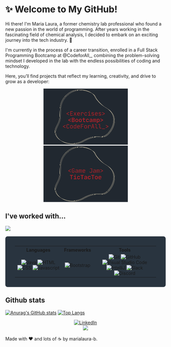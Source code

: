 # ✨ Welcome to My GitHub! 

Hi there! I'm Maria Laura, a former chemistry lab professional who found a new passion in the world of programming. After years working in the fascinating field of chemical analysis, I decided to embark on an exciting journey into the tech industry. 🚀

I'm currently in the process of a career transition, enrolled in a Full Stack Programming Bootcamp at @CodeforAll_, combining the problem-solving mindset I developed in the lab with the endless possibilities of coding and technology. 

Here, you’ll find projects that reflect my learning, creativity, and drive to grow as a developer:

<p float="left" align="center">
  <a href="https://github.com/marialaura-b/my-exercises1">
    <img src="https://github.com/marialaura-b/marialaura-b/blob/main/resources/image3.png" width="265"/>
  </a>
  <a href="https://github.com/marialaura-b/TicTacToe">
    <img src="https://github.com/marialaura-b/marialaura-b/blob/main/resources/game1.png" width="265"/>
  </a>
</p>


## **I've worked with...**

<img src="rainbow_strip.png">

<table style="background-color:#29343F;padding:30px;border-radius:7px;">
	<tr>
		<th> Languages </th>
		<th> Frameworks </th>
		<th> Tools </th>
	</tr>
	<tr>
		<td align=center>
			<img src="https://img.shields.io/badge/-Java-DD7700?style=for-the-badge" alt="Java">
			<img src="https://img.shields.io/badge/HTML-FF751B?style=for-the-badge&logo=HTML5&logoColor=FFFFFF" alt="HTML">
			<img src="https://img.shields.io/badge/CSS-00DDFF?style=for-the-badge&logo=CSS3&logoColor=FFFFFF" alt="CSS">
			<img src="https://img.shields.io/badge/Javascript-FFAB00?style=for-the-badge&logo=Javascript&logoColor=FFFFFF" alt="Javascript">
		</td>
		<td align=center>
			<img src="https://img.shields.io/badge/Bootstrap-C635F8?style=for-the-badge&logo=Bootstrap&logoColor=FFFFFF" alt="Bootstrap">
		</td>
		<td align=center>
			<img src="https://img.shields.io/badge/Git-FF5500?style=for-the-badge&logo=Git&logoColor=FFFFFF" alt="Git">
			<img src="https://img.shields.io/badge/GitHub-000000?style=for-the-badge&logo=GitHub&logoColor=FFFFFF" alt="GitHub">
			<img src="https://img.shields.io/badge/Visual Studio Code-5555FF?style=for-the-badge&logo=Visual Studio Code&logoColor=FFFFFF" alt="Visual Studio Code">
			<img src="https://img.shields.io/badge/IntelliJ-DD1100?style=for-the-badge&logo=IntelliJ IDEA&logoColor=FFFFFF" alt="IntelliJ">
			<img src="https://img.shields.io/badge/Slack-74D126?style=for-the-badge&logo=Slack&logoColor=FFFFFF" alt="Slack">
			<img src="https://img.shields.io/badge/Discord-5053FF?style=for-the-badge&logo=Discord&logoColor=FFFFFF" alt="Discord">
		</td>
	</tr>
</table>

## **Github stats**
[![Anurag's GitHub stats](https://github-readme-stats.vercel.app/api?style=for-the-badge&username=marialaura-b&count_private=true&show_icons=true&theme=transparent&hide_border=true&text_color=FFFFFF)](https://github.com/anuraghazra/github-readme-stats)
[![Top Langs](https://github-readme-stats.vercel.app/api/top-langs/?style=for-the-badge&username=marialaura-b&layout=compact&theme=transparent&hide_border=true&text_color=FFFFFF)](https://github.com/anuraghazra/github-readme-stats)

<div align="center">
	<a href="https://www.linkedin.com/in/marialauraborges/">
		<img src="https://img.shields.io/badge/-Visit my LinkedIn-2975FE?style=for-the-badge&logo=LinkedIn&logoColor=FFFFFF" alt="LinkedIn">
	</a>
</div>

<div align=center>
	</a>
	  <img src="https://komarev.com/ghpvc/?username=marialauraborges&style=for-the-badge&color=red"></a>
	</a>
</div>

Made with ❤️ and lots of ☕ by marialaura-b.  

<!--
**marialaura-b/marialaura-b** is a ✨ _special_ ✨ repository because its `README.md` (this file) appears on your GitHub profile.

Here are some ideas to get you started:

- 🔭 I’m currently working on ...
- 🌱 I’m currently learning ...
- 👯 I’m looking to collaborate on ...
- 🤔 I’m looking for help with ...
- 💬 Ask me about ...
- 📫 How to reach me: ...
- 😄 Pronouns: ...
- ⚡ Fun fact: ...
-->
